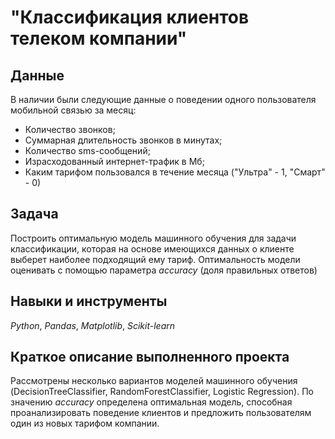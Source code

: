 #  "Классификация клиентов телеком компании"


## Данные

В наличии были следующие данные о поведении одного пользователя мобильной связью за месяц:

- Количество звонков;
- Суммарная длительность звонков в минутах;
- Количество sms-сообщений;
- Израсходованный интернет-трафик в Мб;
- Каким тарифом пользовался в течение месяца ("Ультра" - 1, "Смарт" - 0)
     
## Задача

Построить оптимальную модель машинного обучения для задачи классификации, которая на основе имеющихся данных о клиенте выберет наиболее подходящий ему тариф.
Оптимальность модели оценивать с помощью параметра *accuracy* (доля правильных ответов)
   
## Навыки и инструменты
*Python*, *Pandas*, *Matplotlib*, *Scikit-learn*

## Краткое описание выполненного проекта
Рассмотрены несколько вариантов моделей машинного обучения (DecisionTreeClassifier, RandomForestClassifier, Logistic Regression). По значению *accuracy* определена оптимальная модель, способная проанализировать поведение клиентов и предложить пользователям один из новых тарифом компании.

